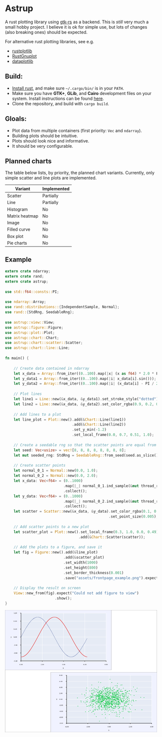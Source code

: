 # Astrup

A rust plotting library using [gtk-rs](https://github.com/gtk-rs/gtk) as a backend. This is *still*
very much a small hobby project. I believe it is ok for simple use, but lots of changes (also
breaking ones) should be expected.

For alternative rust plotting libraries, see e.g.

- [rustplotlib](https://github.com/ubnt-intrepid/rustplotlib)
- [RustGnuplot](https://github.com/SiegeLord/RustGnuplot)
- [dataplotlib](https://github.com/coder543/dataplotlib)


## Build:

- [Install rust](https://www.rust-lang.org/en-US/install.html), and make sure `~/.cargo/bin/` is in
  your `PATH`.
- Make sure you have **GTK+**, **GLib**, and **Cairo** development files on your system.
  Install instructions can be found [here](http://gtk-rs.org/docs/requirements.html).
- Clone the repository, and build with `cargo build`.

## Gloals:
- Plot data from multiple containers (first priority: `Vec` and `ndarray`).
- Building plots should be intuitive.
- Plots should look nice and informative.
- It should be very configurable.

## Planned charts

The table below lists, by priority, the planned chart variants. Currently, only simple scatter and
line plots are implemented.

| Variant        | Implemented |
| -------------- | ----------- |
| Scatter        | Partially   |
| Line           | Partially   |
| Histogram      | No          |
| Matrix heatmap | No          |
| Image          | No          |
| Filled curve   | No          |
| Box plot       | No          |
| Pie charts     | No          |

## Example

```rust
extern crate ndarray;
extern crate rand;
extern crate astrup;

use std::f64::consts::PI;

use ndarray::Array;
use rand::distributions::{IndependentSample, Normal};
use rand::{StdRng, SeedableRng};

use astrup::view::View;
use astrup::figure::Figure;
use astrup::plot::Plot;
use astrup::chart::Chart;
use astrup::chart::scatter::Scatter;
use astrup::chart::line::Line;

fn main() {

    // Create data contained in ndarray
    let x_data = Array::from_iter((0..100).map(|x| (x as f64) * 2.0 * PI / 100.0));
    let y_data1 = Array::from_iter((0..100).map(|i| x_data[i].sin()));
    let y_data2 = Array::from_iter((0..100).map(|i| (x_data[i] - PI / 2.0).sin()));

    // Plot lines
    let line1 = Line::new(&x_data, &y_data1).set_stroke_style("dotted");
    let line2 = Line::new(&x_data, &y_data2).set_color_rgba(0.9, 0.2, 0.2, 0.9);

    // Add lines to a plot
    let line_plot = Plot::new().add(&Chart::Line(line1))
                               .add(&Chart::Line(line2))
                               .set_y_min(-1.2)
                               .set_local_frame(0.0, 0.7, 0.51, 1.0);

    // Create a seedable rng so that the scatter points are equal from run to run
    let seed: Vec<usize> = vec![8, 8, 8, 8, 8, 8, 8, 8];
    let mut seeded_rng: StdRng = SeedableRng::from_seed(seed.as_slice());

    // Create scatter points
    let normal_0_1 = Normal::new(0.0, 1.0);
    let normal_0_2 = Normal::new(0.0, 2.0);
    let x_data: Vec<f64> = (0..1000)
                           .map(|_| normal_0_1.ind_sample(&mut thread_rng()))
                           .collect();
    let y_data: Vec<f64> = (0..1000)
                           .map(|_| normal_0_2.ind_sample(&mut thread_rng()))
                           .collect();
    let scatter = Scatter::new(&x_data, &y_data).set_color_rgba(0.1, 0.8, 0.3, 0.9)
                                                .set_point_size(0.005);

    // Add scatter points to a new plot
    let scatter_plot = Plot::new().set_local_frame(0.3, 1.0, 0.0, 0.49)
                                  .add(&Chart::Scatter(scatter));

    // Add the plots to a figure, and save it
    let fig = Figure::new().add(&line_plot)
                           .add(&scatter_plot)
                           .set_width(1000)
                           .set_height(800)
                           .set_border_thickness(0.001)
                           .save("assets/frontpage_example.png").expect("Could not save frontpage_example.png");

    // Display the result on screen
    View::new_from(fig).expect("Could not add figure to view")
                       .show();
}
```

![Plot](assets/frontpage_example.png)
